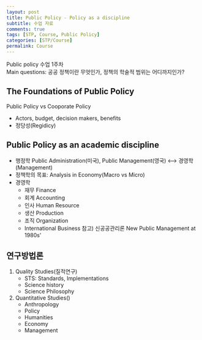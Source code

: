 ```yaml
---
layout: post
title: Public Policy - Policy as a discipline
subtitle: 수업 자료
comments: true
tags: [STP, Course, Public Policy]
categories: [STP/Course]
permalink: Course
---
```


Public policy 수업 1주차  
Main questions: 공공 정책이란 무엇인가, 정책의 학술적 범위는 어디까지인가?

## The Foundations of Public Policy
Public Policy vs Cooporate Policy
* Actors, budget, decision makers, benefits
* 정당성(Regidicy)

## Public Policy as an academic discipline
* 행정학 Public Administration(미국), Public Management(영국) <--> 경영학 (Management) 
* 정책학의 목표: Analysis in Economy(Macro vs Micro)
* 경영학 
	* 재무 Finance
	* 회계 Accounting
	* 인사 Human Resource
	* 생산 Production
	* 조직 Organization 
	* International Business 
참고) 신공공관리론 New Public Management at 1980s'

## 연구방법론 
1. Quality Studies(질적연구)
	* STS: Standards, Implementations
	* Science history
	* Science Philosophy
2. Quantitative Studies()
	* Anthropology
	* Policy
	* Humanities
	* Economy
	* Management